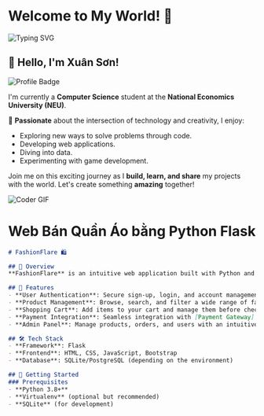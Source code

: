 # Welcome to My World! 🌟

![Typing SVG](https://readme-typing-svg.herokuapp.com?color=%23FF5733&size=30&center=true&vCenter=true&width=700&height=70&lines=Hello%2C+I'm+Xuân+Sơn!;Welcome+to+my+GitHub!;Let's+create+something+amazing!)

## 👋 Hello, I'm **Xuân Sơn!**

![Profile Badge](https://img.shields.io/badge/NEU-Computer_Science-blueviolet?style=for-the-badge&logo=github)

I'm currently a **Computer Science** student at the **National Economics University (NEU)**. 

🎨 **Passionate** about the intersection of technology and creativity, I enjoy:
- Exploring new ways to solve problems through code.
- Developing web applications.
- Diving into data.
- Experimenting with game development.

Join me on this exciting journey as I **build, learn, and share** my projects with the world. Let's create something **amazing** together!

![Coder GIF](https://media.giphy.com/media/L8K62iTDkzGX6/giphy.gif)



# Web Bán Quần Áo bằng Python Flask

```markdown
# FashionFlare 🛍️

## 🌟 Overview
**FashionFlare** is an intuitive web application built with Python and Flask for an enhanced online shopping experience. Our platform allows users to browse, search, and purchase the latest fashion trends with ease. This project is designed to demonstrate a fully functional e-commerce website, including user authentication, product management, and payment processing.

## 🎯 Features
- **User Authentication**: Secure sign-up, login, and account management.
- **Product Management**: Browse, search, and filter a wide range of fashion items.
- **Shopping Cart**: Add items to your cart and manage them before checkout.
- **Payment Integration**: Seamless integration with [Payment Gateway] for a secure transaction process.
- **Admin Panel**: Manage products, orders, and users with an intuitive admin dashboard.

## 🛠 Tech Stack
- **Framework**: Flask
- **Frontend**: HTML, CSS, JavaScript, Bootstrap
- **Database**: SQLite/PostgreSQL (depending on the environment)

## 🚀 Getting Started
### Prerequisites
- **Python 3.8+**
- **Virtualenv** (optional but recommended)
- **SQLite** (for development)
